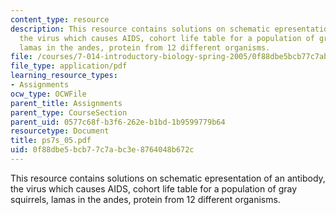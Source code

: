```yaml
---
content_type: resource
description: This resource contains solutions on schematic epresentation of an antibody,
  the virus which causes AIDS, cohort life table for a population of gray squirrels,
  lamas in the andes, protein from 12 different organisms.
file: /courses/7-014-introductory-biology-spring-2005/0f88dbe5bcb77c7abc3e8764048b672c_ps7s_05.pdf
file_type: application/pdf
learning_resource_types:
- Assignments
ocw_type: OCWFile
parent_title: Assignments
parent_type: CourseSection
parent_uid: 0577c68f-b3f6-262e-b1bd-1b9599779b64
resourcetype: Document
title: ps7s_05.pdf
uid: 0f88dbe5-bcb7-7c7a-bc3e-8764048b672c
---
```

This resource contains solutions on schematic epresentation of an antibody, the virus which causes AIDS, cohort life table for a population of gray squirrels, lamas in the andes, protein from 12 different organisms.

